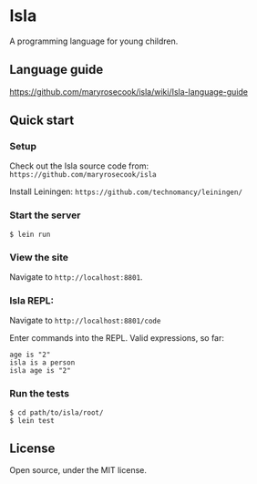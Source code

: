# Isla

A programming language for young children.

## Language guide

https://github.com/maryrosecook/isla/wiki/Isla-language-guide

## Quick start

### Setup

Check out the Isla source code from: `https://github.com/maryrosecook/isla`

Install Leiningen: `https://github.com/technomancy/leiningen/`

### Start the server

    $ lein run

### View the site

Navigate to `http://localhost:8801`.

### Isla REPL:

Navigate to `http://localhost:8801/code`

Enter commands into the REPL.  Valid expressions, so far:

    age is "2"
    isla is a person
    isla age is "2"

### Run the tests

    $ cd path/to/isla/root/
    $ lein test

## License

Open source, under the MIT license.
